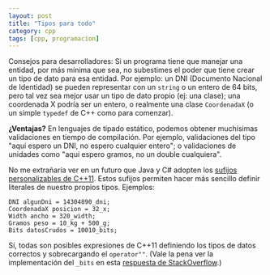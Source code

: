 ```yaml
---
layout: post
title: "Tipos para todo"
category: cpp
tags: [cpp, programacion]
---
```


Consejos para desarrolladores: Si un programa tiene que manejar una
entidad, por más mínima que sea, no subestimes el poder que tiene
crear un tipo de dato para esa entidad. Por ejemplo: un DNI (Documento
Nacional de Identidad) se pueden representar con un `string` o un
entero de 64 bits, pero tal vez sea mejor usar un tipo de dato propio
(ej: una clase); una coordenada X podría ser un entero, o realmente
una clase `CoordenadaX` (o un simple `typedef` de C++ como para comenzar).

**¿Ventajas?** En lenguajes de tipado estático, podemos obtener
muchísimas validaciones en tiempo de compilación. Por ejemplo,
validaciones del tipo "aquí espero un DNI, no espero cualquier
entero"; o validaciones de unidades como "aquí espero gramos, no un
double cualquiera".

No me extrañaría ver en un futuro que Java y C# adopten los
[sufijos personalizables de C++11](http://es.wikipedia.org/wiki/C%2B%2B11#Literales_definidos_por_el_usario).
Estos sufijos permiten hacer más sencillo definir literales de nuestro propios
tipos. Ejemplos:

    DNI algunDni = 14304890_dni;
    CoordenadaX posicion = 32_x;
    Width ancho = 320_width;
    Gramos peso = 10_kg + 500_g;
    Bits datosCrudos = 10010_bits;

Sí, todas son posibles expresiones de C++11 definiendo los tipos de
datos correctos y sobrecargando el `operator""`.
(Vale la pena ver la implementación del `_bits` en esta
[respuesta de StackOverflow](http://stackoverflow.com/a/7906630).)
